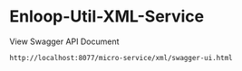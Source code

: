 # Enloop-Util-XML-Service

View Swagger API Document
```text
http://localhost:8077/micro-service/xml/swagger-ui.html
```
